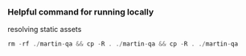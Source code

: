### Helpful command for running locally

resolving static assets

```js
rm -rf ./martin-qa && cp -R . ./martin-qa && cp -R . ./martin-qa
```
